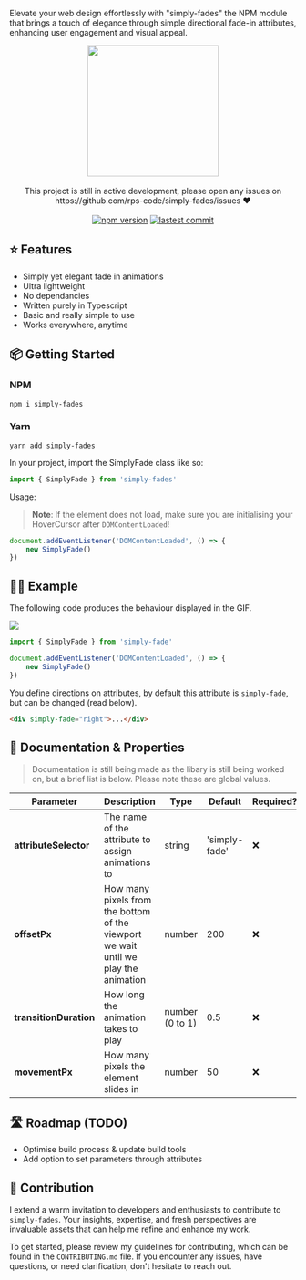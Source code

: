 Elevate your web design effortlessly with "simply-fades" the NPM module that brings a touch of elegance through simple directional fade-in attributes, enhancing user engagement and visual appeal.

<div align="center">
    <img align="center" width="230" src="https://i.imgur.com/iG2POl5.png" />
    <br />
    <br />
    <div>This project is still in active development, please open any issues on https://github.com/rps-code/simply-fades/issues ❤️</div>
    <br />
    <a href="https://www.npmjs.com/package/simply-fades"><img src="https://badgen.net/npm/v/simply-fades" alt="npm version"></a> <a href="https://github.com/rps-code/simply-fades"><img src="https://img.shields.io/github/last-commit/rps-code/simply-fades" alt="lastest commit"></a>
</div>

## ⭐️ Features

-   Simply yet elegant fade in animations
-   Ultra lightweight
-   No dependancies
-   Written purely in Typescript
-   Basic and really simple to use
-   Works everywhere, anytime

## 📦 Getting Started

### NPM

```
npm i simply-fades
```

### Yarn

```
yarn add simply-fades
```

In your project, import the SimplyFade class like so:

```js
import { SimplyFade } from 'simply-fades'
```

Usage:

> **Note**: If the element does not load, make sure you are initialising your HoverCursor after `DOMContentLoaded`!

```js
document.addEventListener('DOMContentLoaded', () => {
    new SimplyFade()
})
```

## 🙋‍♂️ Example

The following code produces the behaviour displayed in the GIF.

![](https://github.com/rps-code/hover-cursor/blob/main/demo.gif)

```js
import { SimplyFade } from 'simply-fade'

document.addEventListener('DOMContentLoaded', () => {
    new SimplyFade()
})
```

You define directions on attributes, by default this attribute is `simply-fade`, but can be changed (read below).

```html
<div simply-fade="right">...</div>
```

## 🚀 Documentation & Properties

> Documentation is still being made as the libary is still being worked on, but a brief list is below. Please note these are global values.

| Parameter              | Description                                                                         | Type            | Default       | Required? |
| ---------------------- | ----------------------------------------------------------------------------------- | --------------- | ------------- | --------- |
| **attributeSelector**  | The name of the attribute to assign animations to                                   | string          | 'simply-fade' | ❌        |
| **offsetPx**           | How many pixels from the bottom of the viewport we wait until we play the animation | number          | 200           | ❌        |
| **transitionDuration** | How long the animation takes to play                                                | number (0 to 1) | 0.5           | ❌        |
| **movementPx**         | How many pixels the element slides in                                               | number          | 50            | ❌        |

## 🛣️ Roadmap (TODO)

-   Optimise build process & update build tools
-   Add option to set parameters through attributes

## 💎 Contribution

I extend a warm invitation to developers and enthusiasts to contribute to `simply-fades`. Your insights, expertise, and fresh perspectives are invaluable assets that can help me refine and enhance my work.

To get started, please review my guidelines for contributing, which can be found in the `CONTRIBUTING.md` file. If you encounter any issues, have questions, or need clarification, don't hesitate to reach out.
